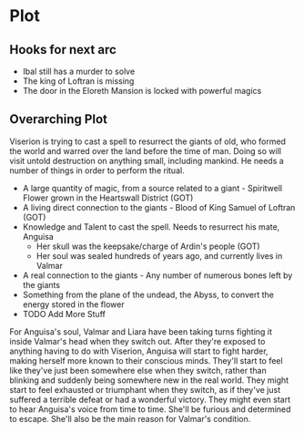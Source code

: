 # Plot

## Hooks for next arc
- Ibal still has a murder to solve
- The king of Loftran is missing
- The door in the Eloreth Mansion is locked with powerful magics

## Overarching Plot
Viserion is trying to cast a spell to resurrect the giants of old, who formed the world and warred over the land before the time of man. Doing so will visit untold destruction on anything small, including mankind. He needs a number of things in order to perform the ritual.
- A large quantity of magic, from a source related to a giant - Spiritwell Flower grown in the Heartswall District (GOT)
- A living direct connection to the giants - Blood of King Samuel of Loftran (GOT)
- Knowledge and Talent to cast the spell. Needs to resurrect his mate, Anguisa
  - Her skull was the keepsake/charge of Ardin's people (GOT)
  - Her soul was sealed hundreds of years ago, and currently lives in Valmar
- A real connection to the giants - Any number of numerous bones left by the giants
- Something from the plane of the undead, the Abyss, to convert the energy stored in the flower
- TODO Add More Stuff

For Anguisa's soul, Valmar and Liara have been taking turns fighting it inside Valmar's head when they switch out. After they're exposed to anything having to do with Viserion, Anguisa will start to fight harder, making herself more known to their conscious minds. They'll start to feel like they've just been somewhere else when they switch, rather than blinking and suddenly being somewhere new in the real world. They might start to feel exhausted or triumphant when they switch, as if they've just suffered a terrible defeat or had a wonderful victory. They might even start to hear Anguisa's voice from time to time. She'll be furious and determined to escape. She'll also be the main reason for Valmar's condition.
